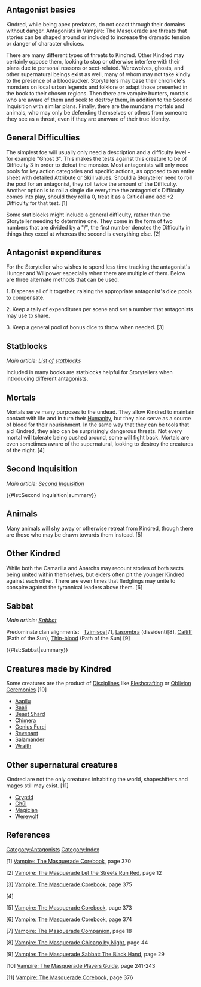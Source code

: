 ## Antagonist basics

Kindred, while being apex predators, do not coast through their domains
without danger. Antagonists in Vampire: The Masquerade are threats that
stories can be shaped around or included to increase the dramatic
tension or danger of character choices.

There are many different types of threats to Kindred. Other Kindred may
certainly oppose them, looking to stop or otherwise interfere with their
plans due to personal reasons or sect-related. Werewolves, ghosts, and
other supernatural beings exist as well, many of whom may not take
kindly to the presence of a bloodsucker. Storytellers may base their
chronicle's monsters on local urban legends and folklore or adapt those
presented in the book to their chosen regions. Then there are vampire
hunters, mortals who are aware of them and seek to destroy them, in
addition to the Second Inquisition with similar plans. Finally, there
are the mundane mortals and animals, who may only be defending
themselves or others from someone they see as a threat, even if they are
unaware of their true identity.

## General Difficulties

The simplest foe will usually only need a description and a difficulty
level - for example "Ghost 3". This makes the tests against this
creature to be of Difficulty 3 in order to defeat the monster. Most
antagonists will only need pools for key action categories and specific
actions, as opposed to an entire sheet with detailed Attribute or Skill
values. Should a Storyteller need to roll the pool for an antagonist,
they roll twice the amount of the Difficulty. Another option is to roll
a single die everytime the antagonist's Difficulty comes into play,
should they roll a 0, treat it as a Critical and add +2 Difficulty for
that test. [1]

Some stat blocks might include a general difficulty, rather than the
Storyteller needing to determine one. They come in the form of two
numbers that are divided by a "/", the first number denotes the
Difficulty in things they excel at whereas the second is everything
else. [2]

## Antagonist expenditures

For the Storyteller who wishes to spend less time tracking the
antagonist's Hunger and Willpower especially when there are multiple of
them. Below are three alternate methods that can be used.

1\. Dispense all of it together, raising the appropriate antagonist's
dice pools to compensate.

2\. Keep a tally of expenditures per scene and set a number that
antagonists may use to share.

3\. Keep a general pool of bonus dice to throw when needed. [3]

## Statblocks

  
*Main article: <a href="List_of_statblocks" class="wikilink"
title="List of statblocks">List of statblocks</a>*

Included in many books are statblocks helpful for Storytellers when
introducing different antagonists.

## Mortals

Mortals serve many purposes to the undead. They allow Kindred to
maintain contact with life and in turn their
<a href="Humanity" class="wikilink" title="Humanity">Humanity</a>, but
they also serve as a source of blood for their nourishment. In the same
way that they can be tools that aid Kindred, they also can be
surprisingly dangerous threats. Not every mortal will tolerate being
pushed around, some will fight back. Mortals are even sometimes aware of
the supernatural, looking to destroy the creatures of the night. [4]

## Second Inquisition

  
*Main article: <a href="Second_Inquisition" class="wikilink"
title="Second Inquisition">Second Inquisition</a>*

{{#lst:Second Inquisition|summary}}

## Animals

Many animals will shy away or otherwise retreat from Kindred, though
there are those who may be drawn towards them instead. [5]

## Other Kindred

While both the Camarilla and Anarchs may recount stories of both sects
being united within themselves, but elders often pit the younger Kindred
against each other. There are even times that fledglings may unite to
conspire against the tyrannical leaders above them. [6]

## Sabbat

  
*Main article:
<a href="Sabbat" class="wikilink" title="Sabbat">Sabbat</a>*

Predominate clan alignments:  
<a href="Tzimisce" class="wikilink" title="Tzimisce">Tzimisce</a>[7],
<a href="Lasombra" class="wikilink" title="Lasombra">Lasombra</a>
(dissident)[8],
<a href="Caitiff" class="wikilink" title="Caitiff">Caitiff</a> (Path of
the Sun),
<a href="Thin-blood" class="wikilink" title="Thin-blood">Thin-blood</a>
(Path of the Sun) [9]

{{#lst:Sabbat|summary}}

## Creatures made by Kindred

Some creatures are the product of <a href="Disciplines" class="wikilink"
title="Disciplines">Disciplines</a> like
<a href="Protean#Fleshcrafting" class="wikilink"
title="Fleshcrafting">Fleshcrafting</a> or
<a href="Oblivion_Ceremonies" class="wikilink"
title="Oblivion Ceremonies">Oblivion Ceremonies</a> [10]

- <a href="Aapilu" class="wikilink" title="Aapilu">Aapilu</a>
- <a href="Baali" class="wikilink" title="Baali">Baali</a>
- <a href="Beast_Shard" class="wikilink" title="Beast Shard">Beast
  Shard</a>
- <a href="Chimera" class="wikilink" title="Chimera">Chimera</a>
- <a href="Genius_furci" class="wikilink" title="Genius Furci">Genius
  Furci</a>
- <a href="Revenant" class="wikilink" title="Revenant">Revenant</a>
- <a href="Salamander" class="wikilink" title="Salamander">Salamander</a>
- <a href="Wraith" class="wikilink" title="Wraith">Wraith</a>

## Other supernatural creatures

Kindred are not the only creatures inhabiting the world, shapeshifters
and mages still may exist. [11]

- <a href="Cryptid" class="wikilink" title="Cryptid">Cryptid</a>
- <a href="Ghūl" class="wikilink" title="Ghūl">Ghūl</a>
- <a href="Magician" class="wikilink" title="Magician">Magician</a>
- <a href="Werewolf" class="wikilink" title="Werewolf">Werewolf</a>

## References

<a href="Category:Antagonists" class="wikilink"
title="Category:Antagonists">Category:Antagonists</a>
<a href="Category:Index" class="wikilink"
title="Category:Index">Category:Index</a>

[1] <a href="Vampire:_The_Masquerade_Corebook" class="wikilink"
title="Vampire: The Masquerade Corebook">Vampire: The Masquerade
Corebook</a>, page 370

[2] <a href="Vampire:_The_Masquerade_Let_the_Streets_Run_Red"
class="wikilink"
title="Vampire: The Masquerade Let the Streets Run Red">Vampire: The
Masquerade Let the Streets Run Red</a>, page 12

[3] <a href="Vampire:_The_Masquerade_Corebook" class="wikilink"
title="Vampire: The Masquerade Corebook">Vampire: The Masquerade
Corebook</a>, page 375

[4]

[5] <a href="Vampire:_The_Masquerade_Corebook" class="wikilink"
title="Vampire: The Masquerade Corebook">Vampire: The Masquerade
Corebook</a>, page 373

[6] <a href="Vampire:_The_Masquerade_Corebook" class="wikilink"
title="Vampire: The Masquerade Corebook">Vampire: The Masquerade
Corebook</a>, page 374

[7] <a href="Vampire:_The_Masquerade_Companion" class="wikilink"
title="Vampire: The Masquerade Companion">Vampire: The Masquerade
Companion</a>, page 18

[8] <a href="Vampire:_The_Masquerade_Chicago_by_Night" class="wikilink"
title="Vampire: The Masquerade Chicago by Night">Vampire: The Masquerade
Chicago by Night</a>, page 44

[9] <a href="Vampire:_The_Masquerade_Sabbat:_The_Black_Hand"
class="wikilink"
title="Vampire: The Masquerade Sabbat: The Black Hand">Vampire: The
Masquerade Sabbat: The Black Hand</a>, page 29

[10] <a href="Vampire:_The_Masquerade_Players_Guide" class="wikilink"
title="Vampire: The Masquerade Players Guide">Vampire: The Masquerade
Players Guide</a>, page 241-243

[11] <a href="Vampire:_The_Masquerade_Corebook" class="wikilink"
title="Vampire: The Masquerade Corebook">Vampire: The Masquerade
Corebook</a>, page 376
